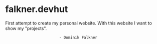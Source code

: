 falkner.devhut
==============

First attempt to create my personal website. With this website I want to show my "projects".

							- Dominik Falkner
